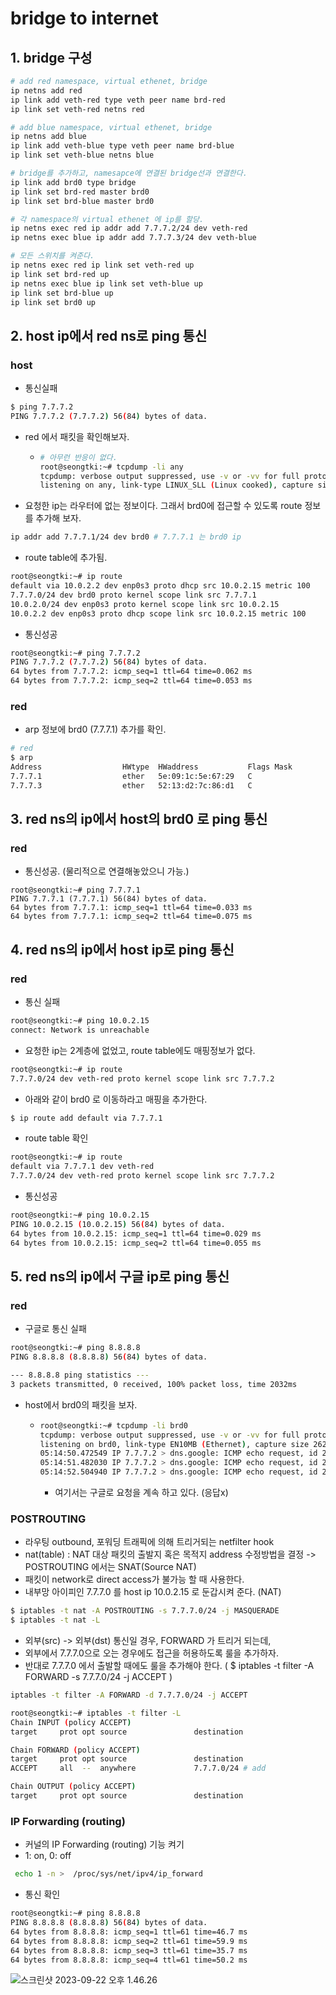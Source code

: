 # bridge to internet



## 1. bridge 구성

~~~sh
# add red namespace, virtual ethenet, bridge
ip netns add red
ip link add veth-red type veth peer name brd-red
ip link set veth-red netns red

# add blue namespace, virtual ethenet, bridge
ip netns add blue
ip link add veth-blue type veth peer name brd-blue
ip link set veth-blue netns blue

# bridge를 추가하고, namesapce에 연결된 bridge선과 연결한다.
ip link add brd0 type bridge
ip link set brd-red master brd0
ip link set brd-blue master brd0

# 각 namespace의 virtual ethenet 에 ip를 할당.
ip netns exec red ip addr add 7.7.7.2/24 dev veth-red
ip netns exec blue ip addr add 7.7.7.3/24 dev veth-blue

# 모든 스위치를 켜준다.
ip netns exec red ip link set veth-red up
ip link set brd-red up
ip netns exec blue ip link set veth-blue up
ip link set brd-blue up
ip link set brd0 up
~~~





## 2. host ip에서 red ns로 ping 통신

### host

- 통신실패

~~~sh
$ ping 7.7.7.2
PING 7.7.7.2 (7.7.7.2) 56(84) bytes of data.
~~~

- red 에서 패킷을 확인해보자.

  - ~~~sh
    # 아무런 반응이 없다.
    root@seongtki:~# tcpdump -li any
    tcpdump: verbose output suppressed, use -v or -vv for full protocol decode
    listening on any, link-type LINUX_SLL (Linux cooked), capture size 262144 bytes
    ~~~



- 요청한 ip는 라우터에 없는 정보이다. 그래서 brd0에 접근할 수 있도록 route 정보를 추가해 보자.

~~~sh
ip addr add 7.7.7.1/24 dev brd0 # 7.7.7.1 는 brd0 ip
~~~

- route  table에 추가됨.

~~~sh
root@seongtki:~# ip route
default via 10.0.2.2 dev enp0s3 proto dhcp src 10.0.2.15 metric 100
7.7.7.0/24 dev brd0 proto kernel scope link src 7.7.7.1
10.0.2.0/24 dev enp0s3 proto kernel scope link src 10.0.2.15
10.0.2.2 dev enp0s3 proto dhcp scope link src 10.0.2.15 metric 100
~~~

- 통신성공

~~~sh
root@seongtki:~# ping 7.7.7.2
PING 7.7.7.2 (7.7.7.2) 56(84) bytes of data.
64 bytes from 7.7.7.2: icmp_seq=1 ttl=64 time=0.062 ms
64 bytes from 7.7.7.2: icmp_seq=2 ttl=64 time=0.053 ms
~~~



### red

- arp 정보에 brd0 (7.7.7.1) 추가를 확인.

~~~sh
# red
$ arp
Address                  HWtype  HWaddress           Flags Mask            Iface
7.7.7.1                  ether   5e:09:1c:5e:67:29   C                     veth-red
7.7.7.3                  ether   52:13:d2:7c:86:d1   C                     veth-red
~~~





## 3. red ns의 ip에서 host의 brd0 로 ping 통신

### red

- 통신성공. (물리적으로 연결해놓았으니 가능.)

~~~
root@seongtki:~# ping 7.7.7.1
PING 7.7.7.1 (7.7.7.1) 56(84) bytes of data.
64 bytes from 7.7.7.1: icmp_seq=1 ttl=64 time=0.033 ms
64 bytes from 7.7.7.1: icmp_seq=2 ttl=64 time=0.075 ms
~~~





## 4. red ns의 ip에서  host ip로 ping 통신

### red

- 통신 실패

~~~sh
root@seongtki:~# ping 10.0.2.15
connect: Network is unreachable
~~~

- 요청한 ip는 2계층에 없었고, route table에도 매핑정보가 없다.

~~~sh
root@seongtki:~# ip route
7.7.7.0/24 dev veth-red proto kernel scope link src 7.7.7.2
~~~

- 아래와 같이 brd0 로 이동하라고 매핑을 추가한다.

~~~sh
$ ip route add default via 7.7.7.1
~~~

- route table 확인

~~~sh
root@seongtki:~# ip route
default via 7.7.7.1 dev veth-red
7.7.7.0/24 dev veth-red proto kernel scope link src 7.7.7.2
~~~

- 통신성공

~~~sh
root@seongtki:~# ping 10.0.2.15
PING 10.0.2.15 (10.0.2.15) 56(84) bytes of data.
64 bytes from 10.0.2.15: icmp_seq=1 ttl=64 time=0.029 ms
64 bytes from 10.0.2.15: icmp_seq=2 ttl=64 time=0.055 ms
~~~





## 5. red ns의 ip에서 구글 ip로 ping 통신

### red

- 구글로 통신 실패

~~~sh
root@seongtki:~# ping 8.8.8.8
PING 8.8.8.8 (8.8.8.8) 56(84) bytes of data.

--- 8.8.8.8 ping statistics ---
3 packets transmitted, 0 received, 100% packet loss, time 2032ms
~~~

- host에서 brd0의 패킷을 보자.

  - ~~~sh
    root@seongtki:~# tcpdump -li brd0
    tcpdump: verbose output suppressed, use -v or -vv for full protocol decode
    listening on brd0, link-type EN10MB (Ethernet), capture size 262144 bytes
    05:14:50.472549 IP 7.7.7.2 > dns.google: ICMP echo request, id 2255, seq 1, length 64
    05:14:51.482030 IP 7.7.7.2 > dns.google: ICMP echo request, id 2255, seq 2, length 64
    05:14:52.504940 IP 7.7.7.2 > dns.google: ICMP echo request, id 2255, seq 3, length 64
    ~~~

    - 여기서는 구글로 요청을 계속 하고 있다. (응답x)





### POSTROUTING

- 라우팅 outbound, 포워딩 트래픽에 의해 트리거되는 netfilter hook
- nat(table) : NAT 대상 패킷의 출발지 혹은 목적지 address 수정방법을 결정 -> POSTROUTING 에서는 SNAT(Source NAT)
- 패킷이 network로 direct access가 불가능 할 때 사용한다.
- 내부망 아이피인 7.7.7.0 를 host ip 10.0.2.15 로 둔갑시켜 준다. (NAT)

~~~sh
$ iptables -t nat -A POSTROUTING -s 7.7.7.0/24 -j MASQUERADE
$ iptables -t nat -L
~~~



- 외부(src) -> 외부(dst) 통신일 경우, FORWARD 가 트리거 되는데,
- 외부에서 7.7.7.0으로 오는 경우에도 접근을 허용하도록 룰을 추가하자.
- 반대로 7.7.7.0 에서 출발할 때에도 룰을 추가해야 한다. ( $ iptables -t filter -A FORWARD -s 7.7.7.0/24 -j ACCEPT )

~~~sh
iptables -t filter -A FORWARD -d 7.7.7.0/24 -j ACCEPT
~~~

~~~sh
root@seongtki:~# iptables -t filter -L
Chain INPUT (policy ACCEPT)
target     prot opt source               destination

Chain FORWARD (policy ACCEPT)
target     prot opt source               destination
ACCEPT     all  --  anywhere             7.7.7.0/24 # add

Chain OUTPUT (policy ACCEPT)
target     prot opt source               destination
~~~



### IP Forwarding (routing)

- 커널의 IP Forwarding (routing) 기능 켜기
- 1: on, 0: off

~~~sh
 echo 1 -n >  /proc/sys/net/ipv4/ip_forward
~~~



- 통신 확인

~~~sh
root@seongtki:~# ping 8.8.8.8
PING 8.8.8.8 (8.8.8.8) 56(84) bytes of data.
64 bytes from 8.8.8.8: icmp_seq=1 ttl=61 time=46.7 ms
64 bytes from 8.8.8.8: icmp_seq=2 ttl=61 time=59.9 ms
64 bytes from 8.8.8.8: icmp_seq=3 ttl=61 time=35.7 ms
64 bytes from 8.8.8.8: icmp_seq=4 ttl=61 time=50.2 ms
~~~

![스크린샷 2023-09-22 오후 1.46.26](../img/internet-01.png)
